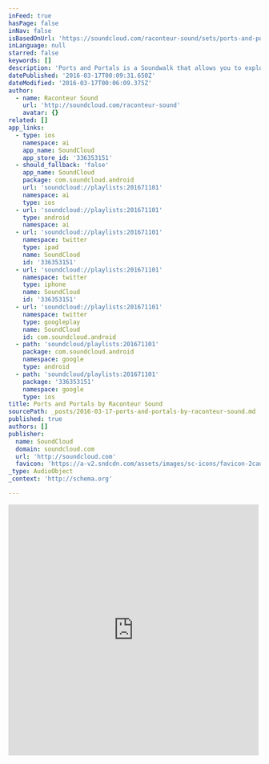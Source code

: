 ```yaml
---
inFeed: true
hasPage: false
inNav: false
isBasedOnUrl: 'https://soundcloud.com/raconteur-sound/sets/ports-and-portals'
inLanguage: null
starred: false
keywords: []
description: 'Ports and Portals is a Soundwalk that allows you to explore beautiful downtown Savannah, GA, and experience various locations through the lens of soundscapes inspired by the local lore, history, and folktales.'
datePublished: '2016-03-17T00:09:31.650Z'
dateModified: '2016-03-17T00:06:09.375Z'
author:
  - name: Raconteur Sound
    url: 'http://soundcloud.com/raconteur-sound'
    avatar: {}
related: []
app_links:
  - type: ios
    namespace: ai
    app_name: SoundCloud
    app_store_id: '336353151'
  - should_fallback: 'false'
    app_name: SoundCloud
    package: com.soundcloud.android
    url: 'soundcloud://playlists:201671101'
    namespace: ai
    type: ios
  - url: 'soundcloud://playlists:201671101'
    type: android
    namespace: ai
  - url: 'soundcloud://playlists:201671101'
    namespace: twitter
    type: ipad
    name: SoundCloud
    id: '336353151'
  - url: 'soundcloud://playlists:201671101'
    namespace: twitter
    type: iphone
    name: SoundCloud
    id: '336353151'
  - url: 'soundcloud://playlists:201671101'
    namespace: twitter
    type: googleplay
    name: SoundCloud
    id: com.soundcloud.android
  - path: 'soundcloud/playlists:201671101'
    package: com.soundcloud.android
    namespace: google
    type: android
  - path: 'soundcloud/playlists:201671101'
    package: '336353151'
    namespace: google
    type: ios
title: Ports and Portals by Raconteur Sound
sourcePath: _posts/2016-03-17-ports-and-portals-by-raconteur-sound.md
published: true
authors: []
publisher:
  name: SoundCloud
  domain: soundcloud.com
  url: 'http://soundcloud.com'
  favicon: 'https://a-v2.sndcdn.com/assets/images/sc-icons/favicon-2cadd14b.ico'
_type: AudioObject
_context: 'http://schema.org'

---
```

<iframe src="https://cdn.embedly.com/widgets/media.html?src=https%3A%2F%2Fw.soundcloud.com%2Fplayer%2F%3Fvisual%3Dtrue%26url%3Dhttp%253A%252F%252Fapi.soundcloud.com%252Fplaylists%252F201671101%26show_artwork%3Dtrue&amp;url=https%3A%2F%2Fsoundcloud.com%2Fraconteur-sound%2Fsets%2Fports-and-portals&amp;image=http%3A%2F%2Fa1.sndcdn.com%2Fimages%2Ffb_placeholder.png%3F1457572929&amp;key=b7d04c9b404c499eba89ee7072e1c4f7&amp;type=text%2Fhtml&amp;schema=soundcloud" width="500" height="500" scrolling="no" frameborder="0" allowfullscreen="allowfullscreen" style=""></iframe>